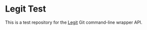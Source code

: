 # Legit Test

This is a test repository for the [Legit](https://github.com/DirectMyFile/legit) Git command-line wrapper API.

